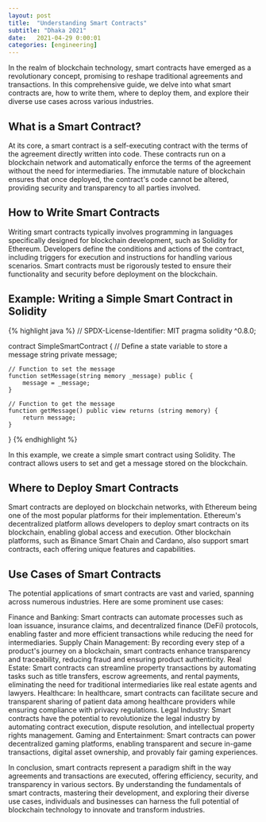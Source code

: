```yaml
---
layout: post
title:  "Understanding Smart Contracts"
subtitle: "Dhaka 2021"
date:   2021-04-29 0:00:01
categories: [engineering]
---
```


In the realm of blockchain technology, smart contracts have emerged as a revolutionary concept, promising to reshape traditional agreements and transactions. In this comprehensive guide, we delve into what smart contracts are, how to write them, where to deploy them, and explore their diverse use cases across various industries.

## What is a Smart Contract?

At its core, a smart contract is a self-executing contract with the terms of the agreement directly written into code. These contracts run on a blockchain network and automatically enforce the terms of the agreement without the need for intermediaries. The immutable nature of blockchain ensures that once deployed, the contract's code cannot be altered, providing security and transparency to all parties involved.

## How to Write Smart Contracts

Writing smart contracts typically involves programming in languages specifically designed for blockchain development, such as Solidity for Ethereum. Developers define the conditions and actions of the contract, including triggers for execution and instructions for handling various scenarios. Smart contracts must be rigorously tested to ensure their functionality and security before deployment on the blockchain.

## Example: Writing a Simple Smart Contract in Solidity

{% highlight java %}
// SPDX-License-Identifier: MIT
pragma solidity ^0.8.0;

contract SimpleSmartContract {
    // Define a state variable to store a message
    string private message;

    // Function to set the message
    function setMessage(string memory _message) public {
        message = _message;
    }

    // Function to get the message
    function getMessage() public view returns (string memory) {
        return message;
    }
}
{% endhighlight %}


In this example, we create a simple smart contract using Solidity. The contract allows users to set and get a message stored on the blockchain.

## Where to Deploy Smart Contracts

Smart contracts are deployed on blockchain networks, with Ethereum being one of the most popular platforms for their implementation. Ethereum's decentralized platform allows developers to deploy smart contracts on its blockchain, enabling global access and execution. Other blockchain platforms, such as Binance Smart Chain and Cardano, also support smart contracts, each offering unique features and capabilities.

## Use Cases of Smart Contracts

The potential applications of smart contracts are vast and varied, spanning across numerous industries. Here are some prominent use cases:

Finance and Banking: Smart contracts can automate processes such as loan issuance, insurance claims, and decentralized finance (DeFi) protocols, enabling faster and more efficient transactions while reducing the need for intermediaries.
Supply Chain Management: By recording every step of a product's journey on a blockchain, smart contracts enhance transparency and traceability, reducing fraud and ensuring product authenticity.
Real Estate: Smart contracts can streamline property transactions by automating tasks such as title transfers, escrow agreements, and rental payments, eliminating the need for traditional intermediaries like real estate agents and lawyers.
Healthcare: In healthcare, smart contracts can facilitate secure and transparent sharing of patient data among healthcare providers while ensuring compliance with privacy regulations.
Legal Industry: Smart contracts have the potential to revolutionize the legal industry by automating contract execution, dispute resolution, and intellectual property rights management.
Gaming and Entertainment: Smart contracts can power decentralized gaming platforms, enabling transparent and secure in-game transactions, digital asset ownership, and provably fair gaming experiences.

In conclusion, smart contracts represent a paradigm shift in the way agreements and transactions are executed, offering efficiency, security, and transparency in various sectors. By understanding the fundamentals of smart contracts, mastering their development, and exploring their diverse use cases, individuals and businesses can harness the full potential of blockchain technology to innovate and transform industries.

